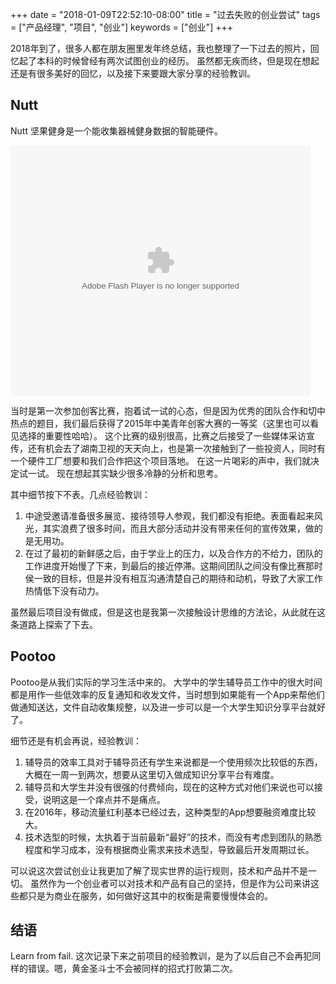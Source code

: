 +++
date = "2018-01-09T22:52:10-08:00"
title = "过去失败的创业尝试"
tags = ["产品经理", "项目", "创业"]
keywords = ["创业"]
+++

2018年到了，很多人都在朋友圈里发年终总结，我也整理了一下过去的照片，回忆起了本科的时候曾经有两次试图创业的经历。
虽然都无疾而终，但是现在想起还是有很多美好的回忆，以及接下来要跟大家分享的经验教训。

## Nutt

Nutt 坚果健身是一个能收集器械健身数据的智能硬件。

<embed src="https://imgcache.qq.com/tencentvideo_v1/playerv3/TPout.swf?max_age=86400&v=20161117&vid=e0162ebqhoq&auto=0" allowFullScreen="true" quality="high" width="480" height="400" align="middle" allowScriptAccess="always" type="application/x-shockwave-flash"></embed>

当时是第一次参加创客比赛，抱着试一试的心态，但是因为优秀的团队合作和切中热点的题目，我们最后获得了2015年中美青年创客大赛的一等奖（这里也可以看见选择的重要性哈哈）。
这个比赛的级别很高，比赛之后接受了一些媒体采访宣传，还有机会去了湖南卫视的天天向上，也是第一次接触到了一些投资人，同时有一个硬件工厂想要和我们合作把这个项目落地。
在这一片喝彩的声中，我们就决定试一试。
现在想起其实缺少很多冷静的分析和思考。

其中细节按下不表。几点经验教训：

1. 中途受邀请准备很多展览、接待领导人参观，我们都没有拒绝。表面看起来风光，其实浪费了很多时间，而且大部分活动并没有带来任何的宣传效果，做的是无用功。
2. 在过了最初的新鲜感之后，由于学业上的压力，以及合作方的不给力，团队的工作进度开始慢了下来，到最后的接近停滞。这期间团队之间没有像比赛那时侯一致的目标，但是并没有相互沟通清楚自己的期待和动机，导致了大家工作热情低下没有动力。

虽然最后项目没有做成，但是这也是我第一次接触设计思维的方法论，从此就在这条道路上探索了下去。

## Pootoo

Pootoo是从我们实际的学习生活中来的。
大学中的学生辅导员工作中的很大时间都是用作一些低效率的反复通知和收发文件，当时想到如果能有一个App来帮他们做通知送达，文件自动收集规整，以及进一步可以是一个大学生知识分享平台就好了。

细节还是有机会再说，经验教训：

1. 辅导员的效率工具对于辅导员还有学生来说都是一个使用频次比较低的东西，大概在一周一到两次，想要从这里切入做成知识分享平台有难度。
2. 辅导员和大学生并没有很强的付费倾向，现在的这种方式对他们来说也可以接受，说明这是一个痒点并不是痛点。
3. 在2016年，移动流量红利基本已经过去，这种类型的App想要融资难度比较大。
4. 技术选型的时候，太执着于当前最新“最好”的技术，而没有考虑到团队的熟悉程度和学习成本，没有根据商业需求来技术选型，导致最后开发周期过长。

可以说这次尝试创业让我更加了解了现实世界的运行规则，技术和产品并不是一切。
虽然作为一个创业者可以对技术和产品有自己的坚持，但是作为公司来讲这些都只是为商业在服务，如何做好这其中的权衡是需要慢慢体会的。

## 结语

Learn from fail. 这次记录下来之前项目的经验教训，是为了以后自己不会再犯同样的错误。嗯，黄金圣斗士不会被同样的招式打败第二次。

